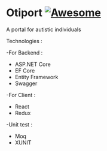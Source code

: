 # Otiport   [![Awesome](https://cdn.rawgit.com/sindresorhus/awesome/d7305f38d29fed78fa85652e3a63e154dd8e8829/media/badge.svg)](https://github.com/sindresorhus/awesome)

A portal for autistic individuals

Technologies :

-For Backend :
 * ASP.NET Core
 * EF Core
 * Entity Framework
 * Swagger


-For Client :
 * React
 * Redux


-Unit test :
 * Moq
 * XUNIT
